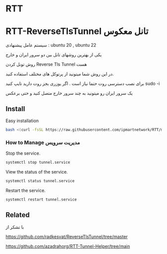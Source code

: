 # RTT
# RTT-ReverseTlsTunnel تانل معکوس
سیستم عامل پیشنهادی : ubuntu 20 , ubuntu 22 

یکی از بهترین روشهای تانل بین دو سرور ایران و خارج 

روش تونل کردن  Reverse Tls Tunnel هست

در این روش شما میتونید از پرتوکل های مختلف استفاده کنید. 
 

برای نصب دسترسی روت حتما نیاز است . اگر یوزری بجز روت دارید تایپ کنید sudo -i

یک سرور ایران رو میتونید به چند سرور خارج متصل کنید و حتی برعکس



## Install 

Easy installation

```bash
bash <(curl -fsSL https://raw.githubusercontent.com/ipmartnetwork/RTT/main/install.sh)
```

### How to Manage مدیریت سرویس
Stop the service.
```bash
systemctl stop tunnel.service
```
View the status of the service.
```bash
systemctl status tunnel.service
```
Restart the service.
```bash
systemctl restart tunnel.service
```

## Related

با تشکر از

https://github.com/radkesvat/ReverseTlsTunnel/tree/master

https://github.com/azadrahorg/RTT-Tunnel-Helper/tree/main 
